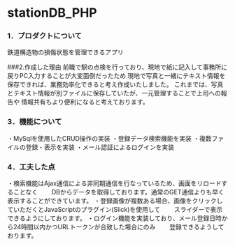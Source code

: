 # stationDB_PHP

### 1．プロダクトについて
鉄道構造物の損傷状態を管理できるアプリ

###2.作成した理由
前職で駅の点検を行っており、現地で紙に記入して事務所に戻りPC入力することが大変面倒だったため
現地で写真と一緒にテキスト情報を保存できれば、業務効率化できると考え作成いたしました。
これまでは、写真とテキスト情報が別ファイルに保存していたが、一元管理することで上司への報告や
情報共有もより便利になると考えております。

### 3．機能について
・MySqlを使用したCRUD操作の実装
・登録データ検索機能を実装
・複数ファイルの登録・表示を実装
・メール認証によるログインを実装
 
### 4．工夫した点
・検索機能はAjax通信による非同期通信を行なっているため、画面をリロードすることなく
　　DBからデータを取得しております。通常のGET通信よりも早く表示することができています。
・登録画像が複数ある場合、画像をクリックしていただくとJavaScriptのプラグイン(Slick)を使用して
　　スライダーで表示できるようにしております。
・ログイン機能を実装しており、メール登録日時から24時間以内かつURLトークンが合致した場合にのみ
　　登録できるようしております。
